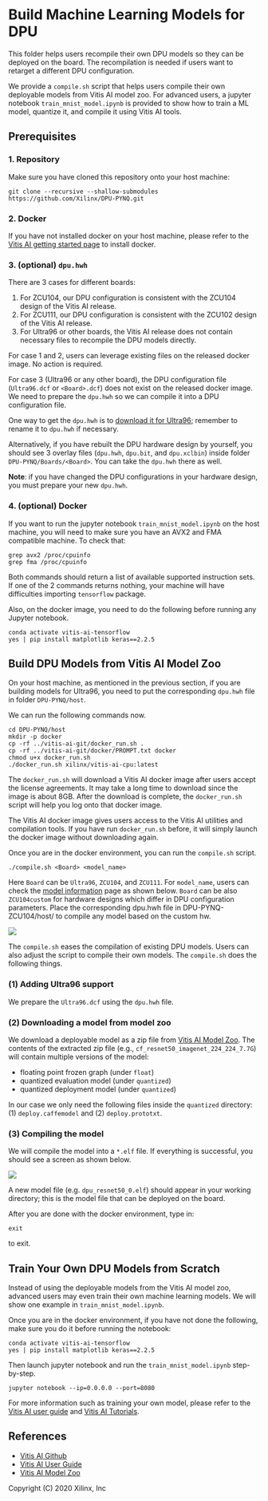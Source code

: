 # Build Machine Learning Models for DPU

This folder helps users recompile their own DPU models so they can be deployed
on the board. The recompilation is needed if users want to retarget
a different DPU configuration.

We provide a `compile.sh` script that helps users compile their own deployable
models from Vitis AI model zoo. For advanced users, a jupyter notebook
 `train_mnist_model.ipynb` is provided to show how to train a ML
model, quantize it, and compile it using Vitis AI tools.

## Prerequisites


### 1. Repository

Make sure you have cloned this repository onto your host machine:

```shell
git clone --recursive --shallow-submodules https://github.com/Xilinx/DPU-PYNQ.git
```

### 2. Docker

If you have not installed docker on your host machine, please refer to the
[Vitis AI getting started page](https://github.com/Xilinx/Vitis-AI/tree/v1.1#Getting-Started)
to install docker. 

### 3. (optional) `dpu.hwh`

There are 3 cases for different boards:

1. For ZCU104, our DPU configuration is consistent with the ZCU104 design of
the Vitis AI release.
2. For ZCU111, our DPU configuration is consistent with the ZCU102 design of
the Vitis AI release.
3. For Ultra96 or other boards, the Vitis AI release does not contain
necessary files to recompile the DPU models directly.

For case 1 and 2, users can leverage existing files on the released docker 
image. No action is required.

For case 3 (Ultra96 or any other board), the DPU configuration file 
(`Ultra96.dcf` or `<Board>.dcf`) does not exist on the released docker image.
We need to prepare the `dpu.hwh` so we can compile it into a DPU configuration
file. 

One way to get the `dpu.hwh` is to 
[download it for Ultra96](https://www.xilinx.com/bin/public/openDownload?filename=pynqdpu.dpu.ultra96.hwh);
remember to rename it to `dpu.hwh` if necessary. 

Alternatively, if you have rebuilt the DPU hardware design by yourself, 
you should see 3 overlay files (`dpu.hwh`, `dpu.bit`, and `dpu.xclbin`) 
inside folder `DPU-PYNQ/Boards/<Board>`. You can take the `dpu.hwh` 
there as well.

**Note**: if you have changed the DPU configurations in your hardware design, 
you must prepare your new `dpu.hwh`.

### 4. (optional) Docker

If you want to run the jupyter notebook `train_mnist_model.ipynb` on the host
machine, you will need to make sure you have an AVX2 and FMA compatible 
machine. To check that:

```shell
grep avx2 /proc/cpuinfo
grep fma /proc/cpuinfo
```

Both commands should return a list of available supported instruction sets.
If one of the 2 commands returns nothing, your machine will have difficulties
importing `tensorflow` package.

Also, on the docker image, you need to do the following before running any Jupyter
notebook.

```shell
conda activate vitis-ai-tensorflow
yes | pip install matplotlib keras==2.2.5
```

## Build DPU Models from Vitis AI Model Zoo

On your host machine, as mentioned in the previous section, if you are
building models for Ultra96, you need to put the corresponding `dpu.hwh` file
in folder `DPU-PYNQ/host`.

We can run the following commands now.

```shell
cd DPU-PYNQ/host
mkdir -p docker
cp -rf ../vitis-ai-git/docker_run.sh .
cp -rf ../vitis-ai-git/docker/PROMPT.txt docker
chmod u+x docker_run.sh
./docker_run.sh xilinx/vitis-ai-cpu:latest
```

The `docker_run.sh` will download a Vitis AI docker image after users accept
the license agreements. It may take a long time to download since the image 
is about 8GB. After the download is complete, the `docker_run.sh` script 
will help you log onto that docker image.

The Vitis AI docker image gives users access to the Vitis AI utilities 
and compilation tools. If you have run `docker_run.sh` before, it will simply 
launch the docker image without downloading again. 

Once you are in the docker environment, you can run the `compile.sh` script.

```shell
./compile.sh <Board> <model_name>
```

Here `Board` can be `Ultra96`, `ZCU104`, and `ZCU111`. For `model_name`, 
users can check the [model information](https://github.com/Xilinx/AI-Model-Zoo/tree/1387830ef9b846255245c1dc063e7c86ac71498e#model-information) page as shown below.
`Board` can be also `ZCU104custom` for hardware designs which differ in DPU configuration parameters. 
Place the corresponding dpu.hwh file in DPU-PYNQ-ZCU104/host/ to compile any model based on the custom hw.

![](images/model_info.png)

The `compile.sh` eases the compilation of existing DPU models. Users can also
adjust the script to compile their own models. The `compile.sh` does the
following things.

### (1) Adding Ultra96 support

We prepare the `Ultra96.dcf` using the `dpu.hwh` file.

### (2) Downloading a model from model zoo

We download a deployable model as a zip file from
[Vitis AI Model Zoo](https://github.com/Xilinx/AI-Model-Zoo/tree/1387830ef9b846255245c1dc063e7c86ac71498e).
The contents of the extracted zip file (e.g., `cf_resnet50_imagenet_224_224_7.7G`) 
will contain multiple versions of the model:

* floating point frozen graph (under `float`)
* quantized evaluation model (under `quantized`)
* quantized deployment model (under `quantized`)

In our case we only need the following files inside the `quantized` directory:
(1) `deploy.caffemodel` and (2) `deploy.prototxt`.

### (3) Compiling the model

We will compile the model into a `*.elf` file.
If everything is successful, you should see a screen as shown below.

![](images/vai_c_output_caffe.png)

A new model file (e.g. `dpu_resnet50_0.elf`) should appear in your working 
directory; this is the model file that can be deployed on the board.

After you are done with the docker environment, type in:

```shell
exit
```

to exit.

## Train Your Own DPU Models from Scratch

Instead of using the deployable models from the Vitis AI model zoo, advanced
users may even train their own machine learning models. We will show
one example in `train_mnist_model.ipynb`. 

Once you are in the docker environment, if you have not done the following, 
make sure you do it before running the notebook:

```shell
conda activate vitis-ai-tensorflow
yes | pip install matplotlib keras==2.2.5
```

Then launch jupyter notebook and run the `train_mnist_model.ipynb` 
step-by-step.

```shell
jupyter notebook --ip=0.0.0.0 --port=8080
```

For more information such as training your own model, please refer to the 
[Vitis AI user guide](https://www.xilinx.com/support/documentation/sw_manuals/vitis_ai/1_1/ug1414-vitis-ai.pdf)
and [Vitis AI Tutorials](https://github.com/xilinx/vitis-ai-tutorials).

## References

* [Vitis AI Github](https://github.com/Xilinx/Vitis-AI)
* [Vitis AI User Guide](https://www.xilinx.com/support/documentation/sw_manuals/vitis_ai/1_1/ug1414-vitis-ai.pdf)
* [Vitis AI Model Zoo](https://github.com/Xilinx/AI-Model-Zoo/tree/1387830ef9b846255245c1dc063e7c86ac71498e)

Copyright (C) 2020 Xilinx, Inc
